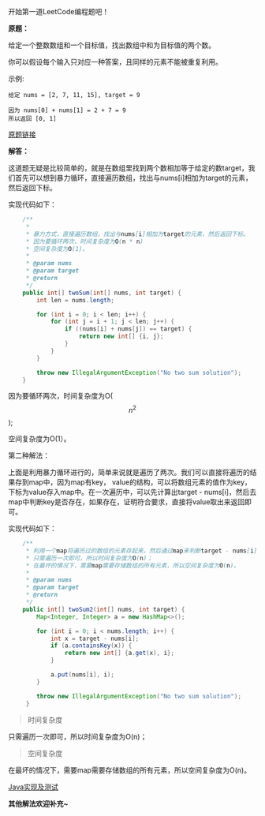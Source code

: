 开始第一道LeetCode编程题吧！

**原题：**

给定一个整数数组和一个目标值，找出数组中和为目标值的两个数。

你可以假设每个输入只对应一种答案，且同样的元素不能被重复利用。

示例:

```
给定 nums = [2, 7, 11, 15], target = 9

因为 nums[0] + nums[1] = 2 + 7 = 9
所以返回 [0, 1]
```

[原题链接](https://leetcode-cn.com/problems/two-sum)

**解答：**

这道题无疑是比较简单的，就是在数组里找到两个数相加等于给定的数target，我们首先可以想到暴力循环，直接遍历数组，找出与nums[i]相加为target的元素，然后返回下标。

实现代码如下：

```Java
    /**
     *
     * 暴力方式，直接遍历数组，找出与nums[i]相加为target的元素，然后返回下标。
     * 因为要循环两次，时间复杂度为O(n * n)
     * 空间复杂度为O(1)。
     *
     * @param nums
     * @param target
     * @return
     */
    public int[] twoSum(int[] nums, int target) {
        int len = nums.length;

        for (int i = 0; i < len; i++) {
            for (int j = i + 1; j < len; j++) {
                if ((nums[i] + nums[j]) == target) {
                    return new int[] {i, j};
                }
            }
        }

        throw new IllegalArgumentException("No two sum solution");
    }
```

因为要循环两次，时间复杂度为O($$n^2$$);

空间复杂度为O(1）。


第二种解法：

上面是利用暴力循环进行的，简单来说就是遍历了两次。我们可以直接将遍历的结果存到map中，因为map有key， value的结构，可以将数组元素的值作为key，下标为value存入map中。在一次遍历中，可以先计算出target - nums[i]，然后去map中判断key是否存在，如果存在，证明符合要求，直接将value取出来返回即可。

实现代码如下：

```Java
    /**
     * 利用一个map将遍历过的数组的元素存起来，然后通过map来判断target - nums[i]元素是否存在，
     * 只需遍历一次即可，所以时间复杂度为O(n)；
     * 在最坏的情况下，需要map需要存储数组的所有元素，所以空间复杂度为O(n)。
     *
     * @param nums
     * @param target
     * @return
     */
    public int[] twoSum2(int[] nums, int target) {
        Map<Integer, Integer> a = new HashMap<>();

        for (int i = 0; i < nums.length; i++) {
            int x = target - nums[i];
            if (a.containsKey(x)) {
                return new int[] {a.get(x), i};
            }

            a.put(nums[i], i);
        }

        throw new IllegalArgumentException("No two sum solution");
     }
```

> 时间复杂度

只需遍历一次即可，所以时间复杂度为O(n)；

> 空间复杂度

在最坏的情况下，需要map需要存储数组的所有元素，所以空间复杂度为O(n)。

[Java实现及测试](https://github.com/ZZULI-TECH/leetcode-java/blob/master/src/me/mingshan/leetcode/TwoSum.java)

**其他解法欢迎补充~**
